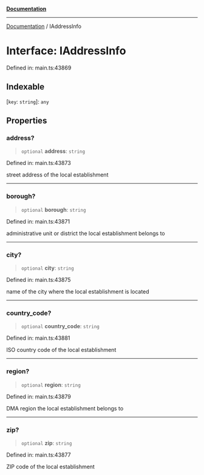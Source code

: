 [**Documentation**](../README.md)

***

[Documentation](../README.md) / IAddressInfo

# Interface: IAddressInfo

Defined in: main.ts:43869

## Indexable

\[`key`: `string`\]: `any`

## Properties

### address?

> `optional` **address**: `string`

Defined in: main.ts:43873

street address of the local establishment

***

### borough?

> `optional` **borough**: `string`

Defined in: main.ts:43871

administrative unit or district the local establishment belongs to

***

### city?

> `optional` **city**: `string`

Defined in: main.ts:43875

name of the city where the local establishment is located

***

### country\_code?

> `optional` **country\_code**: `string`

Defined in: main.ts:43881

ISO country code of the local establishment

***

### region?

> `optional` **region**: `string`

Defined in: main.ts:43879

DMA region the local establishment belongs to

***

### zip?

> `optional` **zip**: `string`

Defined in: main.ts:43877

ZIP code of the local establishment
